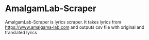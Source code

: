 # AmalgamLab-Scraper
AmalgamLab-Scraper is lyrics scraper. It takes lyrics from https://www.amalgama-lab.com and outputs csv file with original and translated lyrics 
